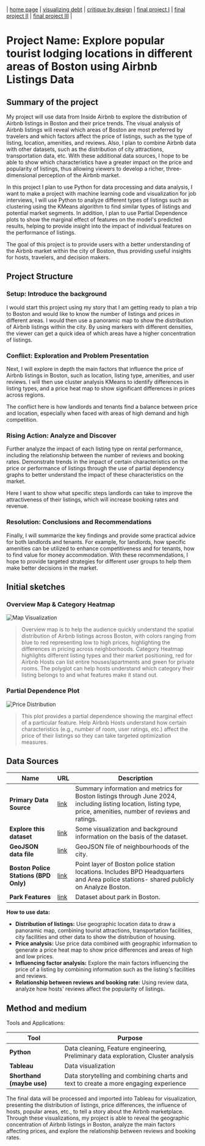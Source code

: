 | [home page](https://ray1208xxxx.github.io/Ray-Zeng-Portfolio/) | [visualizing debt](visualizing-government-debt) | [critique by design](critique-by-design) | [final project I](final-project-part-one) | [final project II](final-project-part-two) | [final project III](final-project-part-three) |

# Project Name: Explore popular tourist lodging locations in different areas of Boston using Airbnb Listings Data

## Summary of the project
My project will use data from Inside Airbnb to explore the distribution of Airbnb listings in Boston and their price trends. The visual analysis of Airbnb listings will reveal which areas of Boston are most preferred by travelers and which factors affect the price of listings, such as the type of listing, location, amenities, and reviews. Also, I plan to combine Airbnb data with other datasets, such as the distribution of city attractions, transportation data, etc. With these additional data sources, I hope to be able to show which characteristics have a greater impact on the price and popularity of listings, thus allowing viewers to develop a richer, three-dimensional perception of the Airbnb market.

In this project I plan to use Python for data processing and data analysis, I want to make a project with machine learning code and visualization for job interviews, I will use Python to analyze different types of listings such as clustering using the KMeans algorithm to find similar types of listings and potential market segments. In addition, I plan to use Partial Dependence plots to show the marginal effect of features on the model's predicted results, helping to provide insight into the impact of individual features on the performance of listings.

The goal of this project is to provide users with a better understanding of the Airbnb market within the city of Boston, thus providing useful insights for hosts, travelers, and decision makers.

## Project Structure
### Setup: Introduce the background
I would start this project using my story that I am getting ready to plan a trip to Boston and would like to know the number of listings and prices in different areas. I would then use a panoramic map to show the distribution of Airbnb listings within the city. By using markers with different densities, the viewer can get a quick idea of which areas have a higher concentration of listings.

### Conflict: Exploration and Problem Presentation
Next, I will explore in depth the main factors that influence the price of Airbnb listings in Boston, such as location, listing type, amenities, and user reviews. I will then use cluster analysis KMeans to identify differences in listing types, and a price heat map to show significant differences in prices across regions. 

The conflict here is how landlords and tenants find a balance between price and location, especially when faced with areas of high demand and high competition.

### Rising Action: Analyze and Discover 
Further analyze the impact of each listing type on rental performance, including the relationship between the number of reviews and booking rates. Demonstrate trends in the impact of certain characteristics on the price or performance of listings through the use of partial dependency graphs to better understand the impact of these characteristics on the market. 

Here I want to show what specific steps landlords can take to improve the attractiveness of their listings, which will increase booking rates and revenue.

### Resolution: Conclusions and Recommendations
Finally, I will summarize the key findings and provide some practical advice for both landlords and tenants. For example, for landlords, how specific amenities can be utilized to enhance competitiveness and for tenants, how to find value for money accommodation. With these recommendations, I hope to provide targeted strategies for different user groups to help them make better decisions in the market.

## Initial sketches
### Overview Map & Category Heatmap
![Map Visualization](https://raw.githubusercontent.com/Ray1208xxxx/Ray-Zeng-Portfolio/main/Map.jpeg)
> Overview map is to help the audience quickly understand the spatial distribution of Airbnb listings across Boston, with colors ranging from blue to red representing low to high prices, highlighting the differences in pricing across neighborhoods.
> Category Heatmap highlights different listing types and their market positioning, red for Airbnb Hosts can list entire houses/apartments and green for private rooms. The polyglot can help hosts understand which category their listing belongs to and what features make it stand out.

### Partial Dependence Plot
![Price Distribution](https://raw.githubusercontent.com/Ray1208xxxx/Ray-Zeng-Portfolio/main/PD.jpeg)
> This plot provides a partial dependence showing the marginal effect of a particular feature. Help Airbnb Hosts understand how certain characteristics (e.g., number of room, user ratings, etc.) affect the price of their listings so they can take targeted optimization measures.


## Data Sources

| Name | URL | Description |
|------|-----|-------------|
| **Primary Data Source** | [link](https://data.insideairbnb.com/united-states/ma/boston/2024-06-22/visualisations/listings.csv) | Summary information and metrics for Boston listings through June 2024, including listing location, listing type, price, amenities, number of reviews and ratings. |
| **Explore this dataset** | [link](https://insideairbnb.com/boston/) | Some visualization and background information on the basis of the dataset. |
| **GeoJSON data file** | [link](https://data.insideairbnb.com/united-states/ma/boston/2024-06-22/visualisations/neighbourhoods.geojson) | GeoJSON file of neighbourhoods of the city. |
| **Boston Police Stations (BPD Only)** | [link](https://data.boston.gov/dataset/boston-police-stations-bpd-only) | Point layer of Boston police station locations.  Includes BPD Headquarters and Area police stations- shared publicly on Analyze Boston.|
| **Park Features** | [link](https://data.boston.gov/dataset/park-features) | Dataset about park in Boston. |

**How to use data:**
 - **Distribution of listings:** Use geographic location data to draw a panoramic map, combining tourist attractions, transportation facilities, city facilities and other data to show the distribution of housing.
 - **Price analysis:** Use price data combined with geographic information to generate a price heat map to show price differences and areas of high and low prices.
 - **Influencing factor analysis:** Explore the main factors influencing the price of a listing by combining information such as the listing's facilities and reviews.
 - **Relationship between reviews and booking rate:** Using review data, analyze how hosts' reviews affect the popularity of listings.


## Method and medium
Tools and Applications:

| Tool                     | Purpose                                                                                    |
|--------------------------|--------------------------------------------------------------------------------------------|
| **Python**               | Data cleaning, Feature engineering, Preliminary data exploration, Cluster analysis         |
| **Tableau**              | Data visualization                                                                         |
| **Shorthand (maybe use)**| Data storytelling and combining charts and text to create a more engaging experience       |

The final data will be processed and imported into Tableau for visualization, presenting the distribution of listings, price differences, the influence of hosts, popular areas, etc., to tell a story about the Airbnb marketplace. Through these visualizations, my project is able to reveal the geographic concentration of Airbnb listings in Boston, analyze the main factors affecting prices, and explore the relationship between reviews and booking rates.
